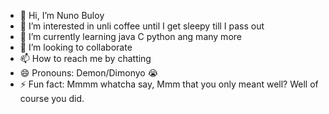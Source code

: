 - 👋 Hi, I’m Nuno Buloy
- 👀 I’m interested in unli coffee until I get sleepy till I pass out
- 🌱 I’m currently learning java C python ang many more
- 💞️ I’m looking to collaborate 
- 📫 How to reach me by chatting
- 😄 Pronouns: Demon/Dimonyo 😭
- ⚡ Fun fact: Mmmm whatcha say, Mmm that you only meant well? Well of course you did.

<!---
Appollyon-Infernus/Appollyon-Infernus is a ✨ special ✨ repository because its `README.md` (this file) appears on your GitHub profile.
You can click the Preview link to take a look at your changes.
--->
